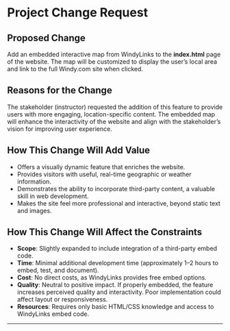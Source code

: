 # Project Change Request  

## Proposed Change  
Add an embedded interactive map from WindyLinks to the **index.html** page of the website. The map will be customized to display the user’s local area and link to the full Windy.com site when clicked.  

## Reasons for the Change  
The stakeholder (instructor) requested the addition of this feature to provide users with more engaging, location-specific content. The embedded map will enhance the interactivity of the website and align with the stakeholder’s vision for improving user experience.  

## How This Change Will Add Value  
- Offers a visually dynamic feature that enriches the website.  
- Provides visitors with useful, real-time geographic or weather information.  
- Demonstrates the ability to incorporate third-party content, a valuable skill in web development.  
- Makes the site feel more professional and interactive, beyond static text and images.  

## How This Change Will Affect the Constraints  
- **Scope**: Slightly expanded to include integration of a third-party embed code.  
- **Time**: Minimal additional development time (approximately 1–2 hours to embed, test, and document).  
- **Cost**: No direct costs, as WindyLinks provides free embed options.  
- **Quality**: Neutral to positive impact. If properly embedded, the feature increases perceived quality and interactivity. Poor implementation could affect layout or responsiveness.  
- **Resources**: Requires only basic HTML/CSS knowledge and access to WindyLinks embed code.  

---
